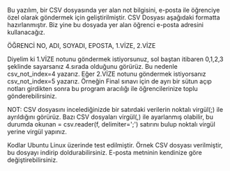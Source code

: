 Bu yazılım, bir CSV dosyasında yer alan not bilgisini, e-posta ile öğrenciye özel olarak göndermek için geliştirilmiştir.  CSV Dosyası aşağıdaki formatta hazırlanmıştır. Biz yine bu dosyada yer alan öğrenci e-posta adresini kullanacağız.

ÖĞRENCİ NO, ADI, SOYADI, EPOSTA, 1.VİZE, 2.VİZE

Diyelim ki 1.VİZE notunu göndermek istiyorsunuz, sol baştan itibaren 0,1,2,3 şeklinde sayarsanız 4.sırada olduğunu görürüz. Bu nedenle csv_not_index=4 yazarız. Eğer 2.VİZE notunu göndermek istiyorsanız csv_not_index=5 yazarız. Örneğin Final sınavı için de ayrı bir sütun açıp notları girdikten sonra bu program aracılığı ile öğrencilerinize toplu gönderebilirsiniz.  

NOT: CSV dosyasını incelediğinizde bir satırdaki verilerin noktalı virgül(;) ile ayrıldığını görürüz. Bazı CSV dosyaları virgül(,) ile ayarlanmış olabilir, bu durumda okunan = csv.reader(f, delimiter=';') satırını bulup noktalı virgül yerine virgül yapınız.

Kodlar Ubuntu Linux üzerinde test edilmiştir.  Örnek CSV dosyası verilmiştir, bu dosyayı indirip doldurabilirsiniz. E-posta metninin kendinize göre değiştirebilirsiniz.
